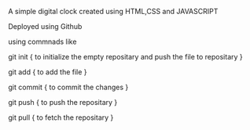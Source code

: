 A simple digital clock created using HTML,CSS and JAVASCRIPT 

Deployed using Github

using commnads like 

git init {
    to initialize the empty repositary and push the file to repositary
}

git add {
    to add the file
}

git commit {
    to commit the changes
}

git push {
    to push the repositary
}

git pull {
    to fetch the repositary 
}